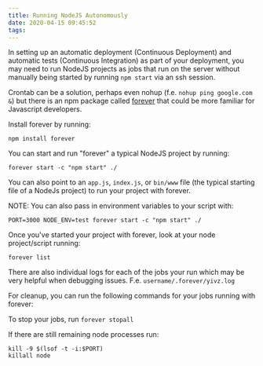 ```yaml
---
title: Running NodeJS Autonomously
date: 2020-04-15 09:45:52
tags:
---
```

In setting up an automatic deployment (Continuous Deployment) and automatic tests (Continuous Integration) as part of your deployment,
you may need to run NodeJS projects as jobs that run on the server without manually being started by running `npm start` via an ssh session.

Crontab can be a solution, perhaps even nohup (f.e. `nohup ping google.com &`) but there is an npm package called [forever](https://www.npmjs.com/package/forever) that could be more familiar for Javascript developers.

Install forever by running: 

`npm install forever` 

You can start and run "forever" a typical NodeJS project by running:

`forever start -c "npm start" ./`

You can also point to an `app.js`, `index.js`, or `bin/www` file (the typical starting file of a NodeJs project) to run your project with forever.

NOTE: You can also pass in environment variables to your script with:

`PORT=3000 NODE_ENV=test forever start -c "npm start" ./`

Once you've started your project with forever, look at your node project/script running:

`forever list`

There are also individual logs for each of the jobs your run which may be very helpful when debugging issues. F.e. `username/.forever/yivz.log`

For cleanup, you can run the following commands for your jobs running with forever:

To stop your jobs, run `forever stopall`

If there are still remaining node processes run:

```
kill -9 $(lsof -t -i:$PORT)
killall node
```
